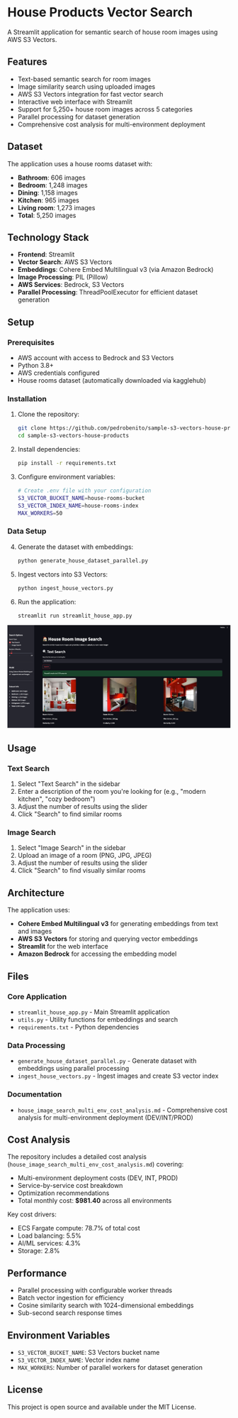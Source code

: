 # House Products Vector Search

A Streamlit application for semantic search of house room images using AWS S3 Vectors.

## Features
- Text-based semantic search for room images
- Image similarity search using uploaded images
- AWS S3 Vectors integration for fast vector search
- Interactive web interface with Streamlit
- Support for 5,250+ house room images across 5 categories
- Parallel processing for dataset generation
- Comprehensive cost analysis for multi-environment deployment

## Dataset
The application uses a house rooms dataset with:
- **Bathroom**: 606 images
- **Bedroom**: 1,248 images  
- **Dining**: 1,158 images
- **Kitchen**: 965 images
- **Living room**: 1,273 images
- **Total**: 5,250 images

## Technology Stack
- **Frontend**: Streamlit
- **Vector Search**: AWS S3 Vectors
- **Embeddings**: Cohere Embed Multilingual v3 (via Amazon Bedrock)
- **Image Processing**: PIL (Pillow)
- **AWS Services**: Bedrock, S3 Vectors
- **Parallel Processing**: ThreadPoolExecutor for efficient dataset generation

## Setup

### Prerequisites
- AWS account with access to Bedrock and S3 Vectors
- Python 3.8+
- AWS credentials configured
- House rooms dataset (automatically downloaded via kagglehub)

### Installation
1. Clone the repository:
   ```bash
   git clone https://github.com/pedrobenito/sample-s3-vectors-house-products.git
   cd sample-s3-vectors-house-products
   ```

2. Install dependencies:
   ```bash
   pip install -r requirements.txt
   ```

3. Configure environment variables:
   ```bash
   # Create .env file with your configuration
   S3_VECTOR_BUCKET_NAME=house-rooms-bucket
   S3_VECTOR_INDEX_NAME=house-rooms-index
   MAX_WORKERS=50
   ```

### Data Setup

4. Generate the dataset with embeddings:
   ```bash
   python generate_house_dataset_parallel.py
   ```

5. Ingest vectors into S3 Vectors:
   ```bash
   python ingest_house_vectors.py
   ```

6. Run the application:
   ```bash
   streamlit run streamlit_house_app.py
   ```

![Streamlit UI](streamlit-ui.png)

## Usage

### Text Search
1. Select "Text Search" in the sidebar
2. Enter a description of the room you're looking for (e.g., "modern kitchen", "cozy bedroom")
3. Adjust the number of results using the slider
4. Click "Search" to find similar rooms

### Image Search
1. Select "Image Search" in the sidebar
2. Upload an image of a room (PNG, JPG, JPEG)
3. Adjust the number of results using the slider
4. Click "Search" to find visually similar rooms

## Architecture
The application uses:
- **Cohere Embed Multilingual v3** for generating embeddings from text and images
- **AWS S3 Vectors** for storing and querying vector embeddings
- **Streamlit** for the web interface
- **Amazon Bedrock** for accessing the embedding model

## Files

### Core Application
- `streamlit_house_app.py` - Main Streamlit application
- `utils.py` - Utility functions for embeddings and search
- `requirements.txt` - Python dependencies

### Data Processing
- `generate_house_dataset_parallel.py` - Generate dataset with embeddings using parallel processing
- `ingest_house_vectors.py` - Ingest images and create S3 vector index

### Documentation
- `house_image_search_multi_env_cost_analysis.md` - Comprehensive cost analysis for multi-environment deployment (DEV/INT/PROD)

## Cost Analysis

The repository includes a detailed cost analysis (`house_image_search_multi_env_cost_analysis.md`) covering:
- Multi-environment deployment costs (DEV, INT, PROD)
- Service-by-service cost breakdown
- Optimization recommendations
- Total monthly cost: **$981.40** across all environments

Key cost drivers:
- ECS Fargate compute: 78.7% of total cost
- Load balancing: 5.5%
- AI/ML services: 4.3%
- Storage: 2.8%

## Performance
- Parallel processing with configurable worker threads
- Batch vector ingestion for efficiency
- Cosine similarity search with 1024-dimensional embeddings
- Sub-second search response times

## Environment Variables
- `S3_VECTOR_BUCKET_NAME`: S3 Vectors bucket name
- `S3_VECTOR_INDEX_NAME`: Vector index name
- `MAX_WORKERS`: Number of parallel workers for dataset generation

## License
This project is open source and available under the MIT License.